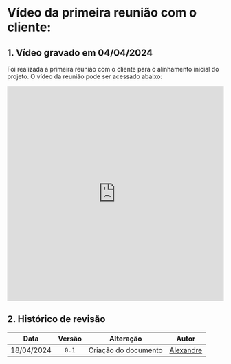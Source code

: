 # Vídeo da primeira reunião com o cliente:

## 1. Vídeo gravado em 04/04/2024

Foi realizada a primeira reunião com o cliente para o alinhamento inicial do projeto. O vídeo da reunião pode ser acessado abaixo:

<iframe width="100%" height="500" src="https://www.youtube.com/embed/9wjPDHOJ7ko?si=AMJ_v2_WB_dEt3YN" title="YouTube video player" frameborder="0" allow="accelerometer; autoplay; clipboard-write; encrypted-media; gyroscope; picture-in-picture; web-share" referrerpolicy="strict-origin-when-cross-origin" allowfullscreen></iframe>

## 2. Histórico de revisão

|    Data    | Versão |      Alteração       |                  Autor                  |
| :--------: | :----: | :------------------: | :-------------------------------------: |
| 18/04/2024 | `0.1`  | Criação do documento | [Alexandre](https://github.com/zzzBECK) |
